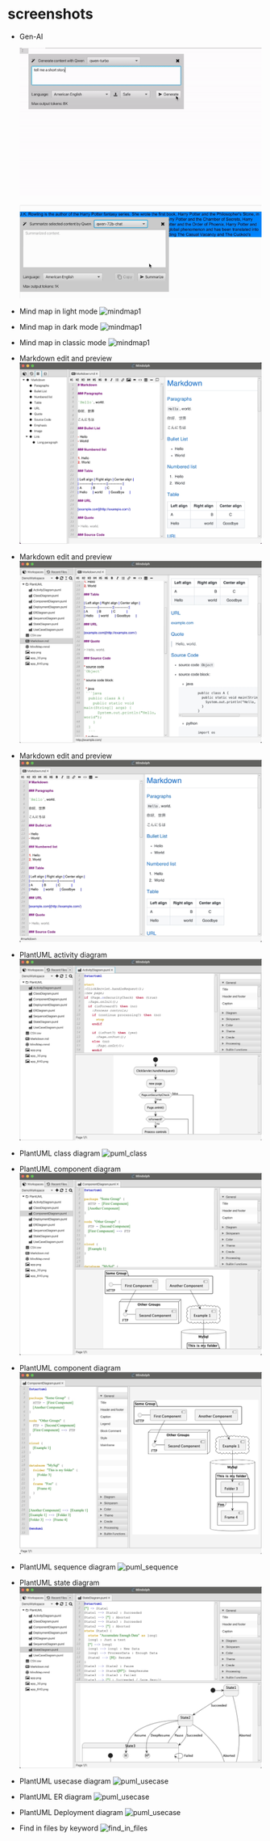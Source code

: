 # screenshots

* Gen-AI

	![v1.11_genai_streaming.gif](release-notes/v1.11/v1.11_genai_streaming.gif)

	![v1.11_genai_summarize.gif](release-notes/v1.11/v1.11_genai_summarize.gif)

* Mind map in light mode
![mindmap1](screenshots/mindmap_light.jpg)

* Mind map in dark mode
![mindmap1](screenshots/mindmap_dark.jpg)

* Mind map in classic mode
![mindmap1](screenshots/mindmap_classic.jpg)

* Markdown edit and preview
![markdown1](screenshots/markdown1.jpg)

* Markdown edit and preview
![markdown2](screenshots/markdown2.jpg)

* Markdown edit and preview
![markdown2](screenshots/markdown3.jpg)

* PlantUML activity diagram
![puml_activity](screenshots/puml_activity.jpg)

* PlantUML class diagram
![puml_class](screenshots/puml_class.jpg)

* PlantUML component diagram
![puml_component1](screenshots/puml_component1.jpg)

* PlantUML component diagram
![puml_component2](screenshots/puml_component2.jpg)

* PlantUML sequence diagram
![puml_sequence](screenshots/puml_sequence.jpg)

* PlantUML state diagram
![puml_state](screenshots/puml_state.jpg)

* PlantUML usecase diagram
![puml_usecase](screenshots/puml_usecase.jpg)

* PlantUML ER diagram
![puml_usecase](screenshots/puml_er.jpg)

* PlantUML Deployment diagram
![puml_usecase](screenshots/puml_deployment.jpg)

* Find in files by keyword
![find_in_files](screenshots/find_in_files.jpg)
